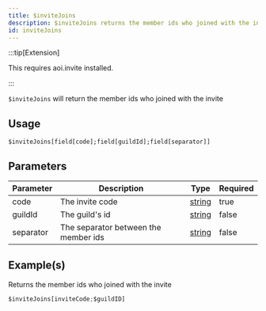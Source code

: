 ```yaml
---
title: $inviteJoins
description: $inviteJoins returns the member ids who joined with the invite
id: inviteJoins
---
```


:::tip[Extension]

This requires aoi.invite installed.

:::

`$inviteJoins` will return the member ids who joined with the invite

## Usage

```aoi
$inviteJoins[field[code];field[guildId];field[separator]]
```

## Parameters

| Parameter | Description                          | Type                                                                                              | Required |
| --------- | ------------------------------------ | ------------------------------------------------------------------------------------------------- | -------- |
| code      | The invite code                      | [string](https://developer.mozilla.org/en-US/docs/Web/JavaScript/Reference/Global_Objects/String) | true     |
| guildId   | The guild's id                       | [string](https://developer.mozilla.org/en-US/docs/Web/JavaScript/Reference/Global_Objects/String) | false    |
| separator | The separator between the member ids | [string](https://developer.mozilla.org/en-US/docs/Web/JavaScript/Reference/Global_Objects/String) | false    |

## Example(s)

Returns the member ids who joined with the invite

```javascript
$inviteJoins[inviteCode;$guildID]
```
